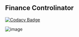 ## Finance Controlinator

[![Codacy Badge](https://api.codacy.com/project/badge/Grade/eebdca83ddcd442193162e3059280d4d)](https://app.codacy.com/gh/gumberss/FinanceControlinator?utm_source=github.com&utm_medium=referral&utm_content=gumberss/FinanceControlinator&utm_campaign=Badge_Grade_Settings)

![image](https://user-images.githubusercontent.com/38296002/150042021-864fb0d4-24fd-4450-a813-d739b65de0c9.png)
